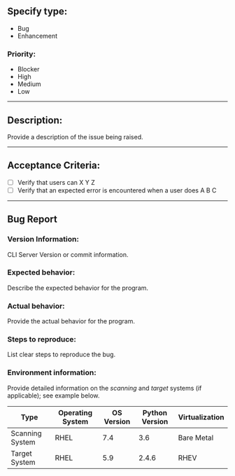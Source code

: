 ## Specify type:
- Bug
- Enhancement

### Priority:
- Blocker
- High
- Medium
- Low
___

## Description:
Provide a description of the issue being raised.

___

## Acceptance Criteria:

- [ ] Verify that users can X Y Z
- [ ] Verify that an expected error is encountered when a user does A B C

___

## Bug Report

### Version Information:
CLI Server Version or commit information.

### Expected behavior:
Describe the expected behavior for the program.

### Actual behavior:
Provide the actual behavior for the program.

### Steps to reproduce:
List clear steps to reproduce the bug.

### Environment information:
Provide detailed information on the *scanning* and *target* systems (if applicable); see example below.

Type            | Operating System | OS Version | Python Version | Virtualization
--------------- | ---------------- | ---------- | -------------- | --------------
Scanning System | RHEL             | 7.4        | 3.6            | Bare Metal
Target System   | RHEL             | 5.9        | 2.4.6          | RHEV
